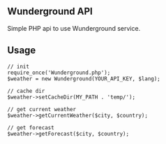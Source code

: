 Wunderground API
------------

Simple PHP api to use Wunderground service.

Usage
------------
	
	// init
	require_once('Wunderground.php');
	$weather = new Wunderground(YOUR_API_KEY, $lang);
	
	// cache dir
	$weather->setCacheDir(MY_PATH . 'temp/');
	
	// get current weather
	$weather->getCurrentWeather($city, $country);
	
	// get forecast
	$weather->getForecast($city, $country);